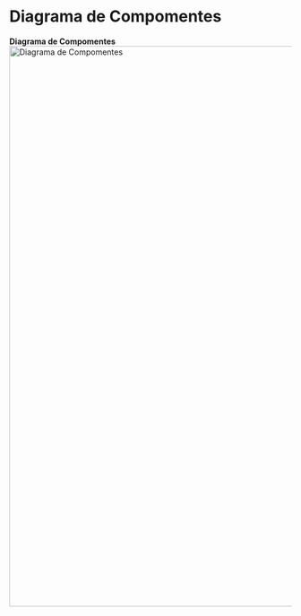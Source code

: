 # Diagrama de Compomentes

**Diagrama de Compomentes**
<br>
<img src="../Images\Diagrama-Componentes\DiagramaComponentes.png" alt="Diagrama de Compomentes" width="1000">